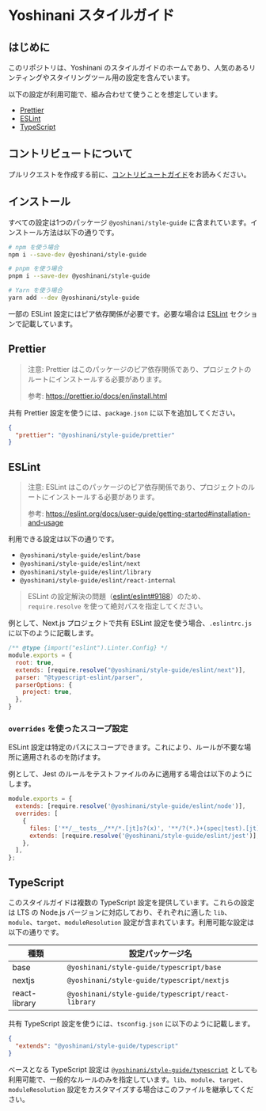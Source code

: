 # Yoshinani スタイルガイド

## はじめに

このリポジトリは、Yoshinani のスタイルガイドのホームであり、人気のあるリンティングやスタイリングツール用の設定を含んでいます。

以下の設定が利用可能で、組み合わせて使うことを想定しています。

- [Prettier](#prettier)
- [ESLint](#eslint)
- [TypeScript](#typescript)

## コントリビュートについて

プルリクエストを作成する前に、[コントリビュートガイド](https://github.com/yoshinani-dev/style-guide/blob/main/CONTRIBUTING.md)をお読みください。

## インストール

すべての設定は1つのパッケージ `@yoshinani/style-guide` に含まれています。インストール方法は以下の通りです。

```sh
# npm を使う場合
npm i --save-dev @yoshinani/style-guide

# pnpm を使う場合
pnpm i --save-dev @yoshinani/style-guide

# Yarn を使う場合
yarn add --dev @yoshinani/style-guide
```

一部の ESLint 設定にはピア依存関係が必要です。必要な場合は [ESLint](#eslint) セクションで記載しています。

## Prettier

> 注意: Prettier はこのパッケージのピア依存関係であり、プロジェクトのルートにインストールする必要があります。
>
> 参考: https://prettier.io/docs/en/install.html

共有 Prettier 設定を使うには、`package.json` に以下を追加してください。

```json
{
  "prettier": "@yoshinani/style-guide/prettier"
}
```

## ESLint

> 注意: ESLint はこのパッケージのピア依存関係であり、プロジェクトのルートにインストールする必要があります。
>
> 参考: https://eslint.org/docs/user-guide/getting-started#installation-and-usage

利用できる設定は以下の通りです。

- `@yoshinani/style-guide/eslint/base`
- `@yoshinani/style-guide/eslint/next`
- `@yoshinani/style-guide/eslint/library`
- `@yoshinani/style-guide/eslint/react-internal`

> ESLint の設定解決の問題（[eslint/eslint#9188](https://github.com/eslint/eslint/issues/9188)）のため、`require.resolve` を使って絶対パスを指定してください。

例として、Next.js プロジェクトで共有 ESLint 設定を使う場合、`.eslintrc.js` に以下のように記載します。

```js
/** @type {import("eslint").Linter.Config} */
module.exports = {
  root: true,
  extends: [require.resolve("@yoshinani/style-guide/eslint/next")],
  parser: "@typescript-eslint/parser",
  parserOptions: {
    project: true,
  },
}
```

### `overrides` を使ったスコープ設定

ESLint 設定は特定のパスにスコープできます。これにより、ルールが不要な場所に適用されるのを防げます。

例として、Jest のルールをテストファイルのみに適用する場合は以下のようにします。

```js
module.exports = {
  extends: [require.resolve('@yoshinani/style-guide/eslint/node')],
  overrides: [
    {
      files: ['**/__tests__/**/*.[jt]s?(x)', '**/?(*.)+(spec|test).[jt]s?(x)'],
      extends: [require.resolve('@yoshinani/style-guide/eslint/jest')],
    },
  ],
};
```

## TypeScript

このスタイルガイドは複数の TypeScript 設定を提供しています。これらの設定は LTS の Node.js バージョンに対応しており、それぞれに適した `lib`、`module`、`target`、`moduleResolution` 設定が含まれています。利用可能な設定は以下の通りです。

| 種類           | 設定パッケージ名                                      |
| -------------- | --------------------------------------------------- |
| base           | `@yoshinani/style-guide/typescript/base`            |
| nextjs         | `@yoshinani/style-guide/typescript/nextjs`          |
| react-library  | `@yoshinani/style-guide/typescript/react-library`   |

共有 TypeScript 設定を使うには、`tsconfig.json` に以下のように記載します。

```json
{
  "extends": "@yoshinani/style-guide/typescript"
}
```

ベースとなる TypeScript 設定は [`@yoshinani/style-guide/typescript`](./typescript/tsconfig.base.json) としても利用可能で、一般的なルールのみを指定しています。`lib`、`module`、`target`、`moduleResolution` 設定をカスタマイズする場合はこのファイルを継承してください。
